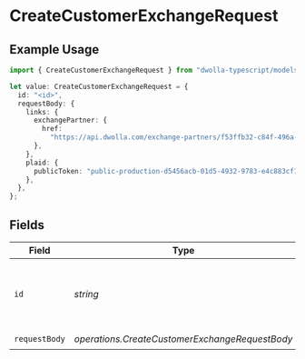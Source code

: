 # CreateCustomerExchangeRequest

## Example Usage

```typescript
import { CreateCustomerExchangeRequest } from "dwolla-typescript/models/operations";

let value: CreateCustomerExchangeRequest = {
  id: "<id>",
  requestBody: {
    links: {
      exchangePartner: {
        href:
          "https://api.dwolla.com/exchange-partners/f53ffb32-c84f-496a-9d9d-acd100d396ef",
      },
    },
    plaid: {
      publicToken: "public-production-d5456acb-01d5-4932-9783-e4c883cf1c0c",
    },
  },
};
```

## Fields

| Field                                            | Type                                             | Required                                         | Description                                      |
| ------------------------------------------------ | ------------------------------------------------ | ------------------------------------------------ | ------------------------------------------------ |
| `id`                                             | *string*                                         | :heavy_check_mark:                               | The ID of the customer to create an exchange for |
| `requestBody`                                    | *operations.CreateCustomerExchangeRequestBody*   | :heavy_check_mark:                               | N/A                                              |